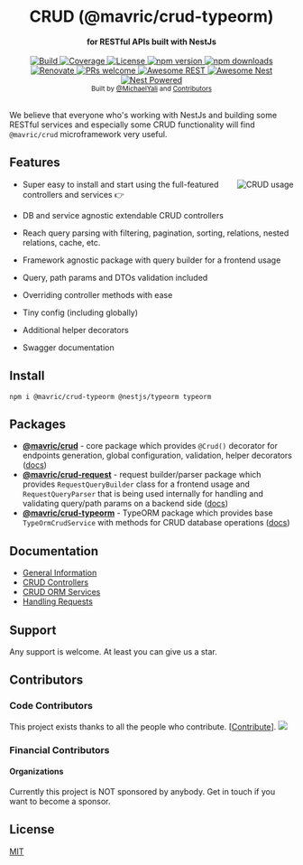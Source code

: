 <div align="center">
  <h1>CRUD (@mavric/crud-typeorm)</h1>
</div>
<div align="center">
  <strong>for RESTful APIs built with NestJs</strong>
</div>

<br />

<div align="center">
  <a href="https://travis-ci.org/gid-oss/dataui-nestjs-crud">
    <img src="https://github.com/gid-oss/dataui-nestjs-crud/workflows/Tests/badge.svg" alt="Build" />
  </a>
  <a href="https://coveralls.io/github/gid-oss/dataui-nestjs-crud?branch=master">
    <img src="https://coveralls.io/repos/github/gid-oss/dataui-nestjs-crud/badge.svg" alt="Coverage" />
  </a>
  <a href="https://github.com/gid-oss/dataui-nestjs-crud/blob/master/LICENSE">
    <img src="https://img.shields.io/github/license/gid-oss/dataui-nestjs-crud.svg" alt="License" />
  </a>
  <a href="https://www.npmjs.com/package/@mavric/crud">
    <img src="https://img.shields.io/npm/v/@mavric/crud.svg" alt="npm version" />
  </a>
  <a href="https://www.npmjs.com/org/nestjsx">
    <img src="https://img.shields.io/npm/dm/@mavric/crud.svg" alt="npm downloads" />
  </a>
  <a href="https://renovatebot.com/">
    <img src="https://img.shields.io/badge/renovate-enabled-brightgreen.svg" alt="Renovate" />
  </a>
  <a href="http://makeapullrequest.com">
    <img src="https://img.shields.io/badge/PRs-welcome-brightgreen.svg?style=flat-square" alt="PRs welcome" />
  </a>
  <a href="https://github.com/marmelab/awesome-rest#nodejs">
    <img src="https://raw.githubusercontent.com/gid-oss/dataui-nestjs-crud/master/img/awesome-rest.svg?sanitize=true" alt="Awesome REST" />
  </a>
  <a href="https://github.com/juliandavidmr/awesome-nestjs#components--libraries">
    <img src="https://raw.githubusercontent.com/gid-oss/dataui-nestjs-crud/master/img/awesome-nest.svg?sanitize=true" alt="Awesome Nest" />
  </a>
  <a href="https://github.com/nestjs/nest">
    <img src="https://raw.githubusercontent.com/gid-oss/dataui-nestjs-crud/master/img/nest-powered.svg?sanitize=true" alt="Nest Powered" />
  </a>
</div>

<div align="center">
  <sub>Built by
  <a href="https://twitter.com/MichaelYali">@MichaelYali</a> and
  <a href="https://github.com/gid-oss/dataui-nestjs-crud/graphs/contributors">
    Contributors
  </a>
</div>

<br />

We believe that everyone who's working with NestJs and building some RESTful services and especially some CRUD functionality will find `@mavric/crud` microframework very useful.

## Features

<img align="right" src="https://raw.githubusercontent.com/gid-oss/dataui-nestjs-crud/master/img/crud-usage2.png" alt="CRUD usage" />

- Super easy to install and start using the full-featured controllers and services :point_right:

- DB and service agnostic extendable CRUD controllers

- Reach query parsing with filtering, pagination, sorting, relations, nested relations, cache, etc.

- Framework agnostic package with query builder for a frontend usage

- Query, path params and DTOs validation included

- Overriding controller methods with ease

- Tiny config (including globally)

- Additional helper decorators

- Swagger documentation

## Install

```shell
npm i @mavric/crud-typeorm @nestjs/typeorm typeorm
```

## Packages

- [**@mavric/crud**](https://www.npmjs.com/package/@mavric/crud) - core package which provides `@Crud()` decorator for endpoints generation, global configuration, validation, helper decorators ([docs](https://gid-oss.github.io/dataui-nestjs-crud/controllers/#description))
- [**@mavric/crud-request**](https://www.npmjs.com/package/@mavric/crud-request) - request builder/parser package which provides `RequestQueryBuilder` class for a frontend usage and `RequestQueryParser` that is being used internally for handling and validating query/path params on a backend side ([docs](https://gid-oss.github.io/dataui-nestjs-crud/requests/#frontend-usage))
- [**@mavric/crud-typeorm**](https://www.npmjs.com/package/@mavric/crud-typeorm) - TypeORM package which provides base `TypeOrmCrudService` with methods for CRUD database operations ([docs](https://gid-oss.github.io/dataui-nestjs-crud/service-typeorm/))

## Documentation

- [General Information](https://gid-oss.github.io/dataui-nestjs-crud/)
- [CRUD Controllers](https://gid-oss.github.io/dataui-nestjs-crud/controllers/#description)
- [CRUD ORM Services](https://gid-oss.github.io/dataui-nestjs-crud/services/)
- [Handling Requests](https://gid-oss.github.io/dataui-nestjs-crud/requests/#description)

## Support

Any support is welcome. At least you can give us a star.

## Contributors

### Code Contributors

This project exists thanks to all the people who contribute. [[Contribute](CONTRIBUTING.md)].
<a href="https://github.com/gid-oss/dataui-nestjs-crud/graphs/contributors"><img src="https://opencollective.com/nestjsx/contributors.svg?width=890&button=false" /></a>

### Financial Contributors

#### Organizations

Currently this project is NOT sponsored by anybody. Get in touch if you want to become a sponsor.

## License

[MIT](LICENSE)
